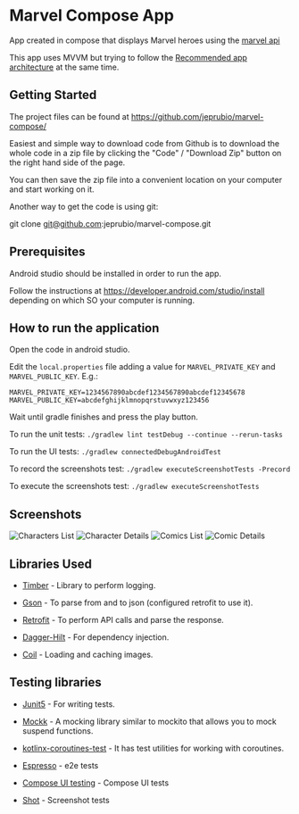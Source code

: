 # Marvel Compose App

App created in compose that displays Marvel heroes using the [marvel api](https://developer.marvel.com/docs)

This app uses MVVM but trying to follow the [Recommended app architecture](https://developer.android.com/jetpack/guide#recommended-app-arch)
at the same time.

## Getting Started

The project files can be found at https://github.com/jeprubio/marvel-compose/

Easiest and simple way to download code from Github is to download the whole code in a zip file by clicking the "Code" / "Download Zip" button on the right hand side of the page.

You can then save the zip file into a convenient location on your computer and start working on it.

Another way to get the code is using git:

git clone git@github.com:jeprubio/marvel-compose.git

## Prerequisites

Android studio should be installed in order to run the app.

Follow the instructions at https://developer.android.com/studio/install depending on which SO your computer is running.

## How to run the application

Open the code in android studio.

Edit the `local.properties` file adding a value for `MARVEL_PRIVATE_KEY` and `MARVEL_PUBLIC_KEY`. E.g.:
```
MARVEL_PRIVATE_KEY=1234567890abcdef1234567890abcdef12345678
MARVEL_PUBLIC_KEY=abcdefghijklmnopqrstuvwxyz123456
```

Wait until gradle finishes and press the play button.

To run the unit tests: `./gradlew lint testDebug --continue --rerun-tasks`

To run the UI tests: `./gradlew connectedDebugAndroidTest`

To record the screenshots test: `./gradlew executeScreenshotTests -Precord`

To execute the screenshots test: `./gradlew executeScreenshotTests`

## Screenshots

![Characters List](/screenshots/readme/1-characters-list.webp)
![Character Details](/screenshots/readme/2-character-details.webp)
![Comics List](/screenshots/readme/3-comics-list.webp)
![Comic Details](/screenshots/readme/4-comic-details.webp)

## Libraries Used

- [Timber](https://github.com/JakeWharton/timber) - Library to perform logging.

- [Gson](https://github.com/google/gson) - To parse from and to json (configured retrofit to use it).

- [Retrofit](https://github.com/square/retrofit) - To perform API calls and parse the response.

- [Dagger-Hilt](https://developer.android.com/training/dependency-injection/hilt-android) - For dependency injection.

- [Coil](https://github.com/coil-kt/coil) - Loading and caching images.

## Testing libraries

- [Junit5](https://junit.org/junit5/docs/current/user-guide/) - For writing tests.

- [Mockk](https://mockk.io/) - A mocking library similar to mockito that allows you to mock suspend functions.

- [kotlinx-coroutines-test](https://kotlin.github.io/kotlinx.coroutines/kotlinx-coroutines-test/) - It has test utilities for working with coroutines.

- [Espresso](https://developer.android.com/training/testing/espresso) - e2e tests

- [Compose UI testing](https://developer.android.com/jetpack/compose/testing) - Compose UI tests 

- [Shot](https://github.com/pedrovgs/Shot) - Screenshot tests
